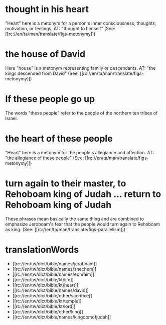 # thought in his heart

"Heart" here is a metonym for a person's inner consciousness, thoughts, motivation, or feelings. AT: "thought to himself" (See: [[rc://en/ta/man/translate/figs-metonymy]])

# the house of David

Here "house" is a metonym representing family or descendants. AT: "the kings descended from David" (See: [[rc://en/ta/man/translate/figs-metonymy]])

# If these people go up

The words "these people" refer to the people of the northern ten tribes of Israel.

# the heart of these people

"Heart" here is a metonym for the people's allegiance and affection. AT: "the allegiance of these people" (See: [[rc://en/ta/man/translate/figs-metonymy]])

# turn again to their master, to Rehoboam king of Judah ... return to Rehoboam king of Judah

These phrases mean basically the same thing and are combined to emphasize Jeroboam's fear that the people would turn again to Rehoboam as king. (See: [[rc://en/ta/man/translate/figs-parallelism]])

# translationWords

* [[rc://en/tw/dict/bible/names/jeroboam]]
* [[rc://en/tw/dict/bible/names/shechem]]
* [[rc://en/tw/dict/bible/names/ephraim]]
* [[rc://en/tw/dict/bible/kt/life]]
* [[rc://en/tw/dict/bible/kt/heart]]
* [[rc://en/tw/dict/bible/names/david]]
* [[rc://en/tw/dict/bible/other/sacrifice]]
* [[rc://en/tw/dict/bible/kt/temple]]
* [[rc://en/tw/dict/bible/kt/lord]]
* [[rc://en/tw/dict/bible/other/king]]
* [[rc://en/tw/dict/bible/names/kingdomofjudah]]